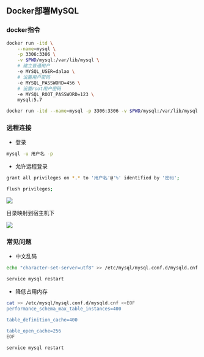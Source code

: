 <!--
 * @Description: 
 * @Version: 1.0
 * @Autor: DaLao
 * @Email: dalao_li@163.com
 * @Date: 2021-01-16 17:59:34
 * @LastEditors: dalao
 * @LastEditTime: 2022-04-03 13:11:10
-->

## Docker部署MySQL


### docker指令

```sh
docker run -itd \
    --name=mysql \
    -p 3306:3306 \
    -v $PWD/mysql:/var/lib/mysql \
    # 建立普通用户
    -e MYSQL_USER=dalao \
    # 设置用户密码
    -e MYSQL_PASSWORD=456 \
    # 设置root用户密码
    -e MYSQL_ROOT_PASSWORD=123 \
    mysql:5.7
```

```sh
docker run -itd --name=mysql -p 3306:3306 -v $PWD/mysql:/var/lib/mysql -e MYSQL_ROOT_PASSWORD=123  mysql:5.7
```


### 远程连接

- 登录

```sh
mysql -u 用户名 -p
```

- 允许远程登录

```sh
grant all privileges on *.* to '用户名'@'%' identified by '密码';

flush privileges;
```

![](https://cdn.hurra.ltd/img/20211227135258.png)

目录映射到宿主机下

![](https://cdn.hurra.ltd/img/20211227135502.png)


### 常见问题


- 中文乱码

```sh
echo "character-set-server=utf8" >> /etc/mysql/mysql.conf.d/mysqld.cnf

service mysql restart
```


- 降低占用内存

```sh
cat >> /etc/mysql/mysql.conf.d/mysqld.cnf <<EOF
performance_schema_max_table_instances=400

table_definition_cache=400

table_open_cache=256
EOF

service mysql restart
```